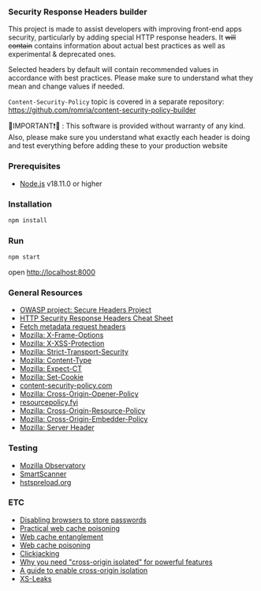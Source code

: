 ### Security Response Headers builder

This project is made to assist developers with improving front-end apps security, particularly by adding special HTTP response headers. It ~~will contain~~ contains information about actual best practices as well as experimental & deprecated ones.

Selected headers by default will contain recommended values in accordance with best practices. Please make sure to understand what they mean and change values if needed.

`Content-Security-Policy` topic is covered in a separate repository: https://github.com/romria/content-security-policy-builder

🔴IMPORTANT❗🔴 : This software is provided without warranty of any kind. Also, please make sure you understand what exactly each header 
is doing and test everything before adding these to your production website

### Prerequisites
* [Node.js](https://nodejs.org/) v18.11.0 or higher

### Installation
```bash
npm install
```

### Run
```bash
npm start
```
open [http://localhost:8000](http://localhost:8000)

### General Resources
* [OWASP project: Secure Headers Project](https://owasp.org/www-project-secure-headers/)
* [HTTP Security Response Headers Cheat Sheet](https://cheatsheetseries.owasp.org/cheatsheets/HTTP_Headers_Cheat_Sheet.html)
* [Fetch metadata request headers](https://owasp.org/www-project-secure-headers/#test-locally-a-content-security-policy-for-weaknesses)
* [Mozilla: X-Frame-Options](https://developer.mozilla.org/en-US/docs/Web/HTTP/Headers/X-Frame-Options)
* [Mozilla: X-XSS-Protection](https://developer.mozilla.org/en-US/docs/Web/HTTP/Headers/X-XSS-Protection)
* [Mozilla: Strict-Transport-Security](https://developer.mozilla.org/en-US/docs/Web/HTTP/Headers/Strict-Transport-Security)
* [Mozilla: Content-Type](https://developer.mozilla.org/en-US/docs/Web/HTTP/Headers/Content-Type)
* [Mozilla: Expect-CT](https://developer.mozilla.org/en-US/docs/Web/HTTP/Headers/Expect-CT)
* [Mozilla: Set-Cookie](https://developer.mozilla.org/en-US/docs/Web/HTTP/Headers/Set-Cookie)
* [content-security-policy.com](https://content-security-policy.com/)
* [Mozilla: Cross-Origin-Opener-Policy](https://developer.mozilla.org/en-US/docs/Web/HTTP/Headers/Cross-Origin-Opener-Policy)
* [resourcepolicy.fyi](https://resourcepolicy.fyi/)
* [Mozilla: Cross-Origin-Resource-Policy](https://developer.mozilla.org/en-US/docs/Web/HTTP/Headers/Cross-Origin-Resource-Policy)
* [Mozilla: Cross-Origin-Embedder-Policy](https://developer.mozilla.org/en-US/docs/Web/HTTP/Headers/Cross-Origin-Embedder-Policy)
* [Mozilla: Server Header](https://developer.mozilla.org/en-US/docs/Web/HTTP/Headers/Server)

### Testing
* [Mozilla Observatory](https://observatory.mozilla.org/)
* [SmartScanner](https://www.thesmartscanner.com/)
* [hstspreload.org](https://hstspreload.org/)

### ETC
* [Disabling browsers to store passwords](https://stackoverflow.com/questions/32369/disable-browser-save-password-functionality/37292424#37292424)
* [Practical web cache poisoning](https://portswigger.net/research/practical-web-cache-poisoning)
* [Web cache entanglement](https://portswigger.net/research/web-cache-entanglement)
* [Web cache poisoning](https://portswigger.net/web-security/web-cache-poisoning)
* [Clickjacking](https://portswigger.net/web-security/clickjacking)
* [Why you need "cross-origin isolated" for powerful features](https://web.dev/why-coop-coep/)
* [A guide to enable cross-origin isolation](https://web.dev/cross-origin-isolation-guide/)
* [XS-Leaks](https://xsleaks.dev/)

